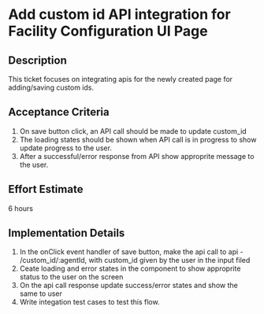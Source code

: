 # Add custom id API integration for Facility Configuration UI Page

## Description

This ticket focuses on integrating apis for the newly created page for adding/saving custom ids.

## Acceptance Criteria

1. On save button click, an API call should be made to update custom_id
2. The loading states should be shown when API call is in progress to show update progress to the user.
3. After a successful/error response from API show approprite message to the user.

## Effort Estimate

6 hours

## Implementation Details

1. In the onClick event handler of save button, make the api call to api - /custom_id/:agentId, with custom_id given by the user in the input filed
2. Ceate loading and error states in the component to show approprite status to the user on the screen
3. On the api call response update success/error states and show the same to user
4. Write integation test cases to test this flow.